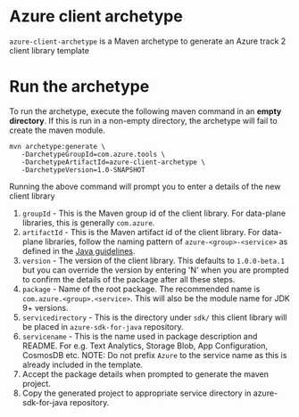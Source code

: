 # Azure client archetype

`azure-client-archetype` is a Maven archetype to generate an Azure track 2 client library template

# Run the archetype

To run the archetype, execute the following maven command in an **empty directory**. If this is run in a non-empty 
directory, the archetype will fail to create the maven module.

```shell
mvn archetype:generate \
   -DarchetypeGroupId=com.azure.tools \
   -DarchetypeArtifactId=azure-client-archetype \
   -DarchetypeVersion=1.0-SNAPSHOT
```
Running the above command will prompt you to enter a details of the new client library
1. `groupId` - This is the Maven group id of the client library. For data-plane libraries, this is generally `com.azure`.
2. `artifactId` - This is the Maven artifact id of the client library. For data-plane libraries, follow the 
   naming pattern of `azure-<group>-<service>` as defined in the [Java guidelines](https://azure.github.io/azure-sdk/java_introduction.html#namespaces).
3. `version` - The version of the client library. This defaults to `1.0.0-beta.1` but you can override the version 
   by entering 'N' when you are prompted to confirm the details of the package after all these steps.
4. `package` - Name of the root package. The recommended name is `com.azure.<group>.<service>`. This will also be 
   the module name for JDK 9+ versions.
5. `servicedirectory` - This is the directory under `sdk/` this client library will be placed in 
   `azure-sdk-for-java` repository.
6. `servicename` - This is the name used in package description and README. For e.g. Text Analytics, Storage Blob, 
   App Configuration, CosmosDB etc. NOTE: Do not prefix `Azure` to the service name as this is already included in 
   the template.
7. Accept the package details when prompted to generate the maven project.
8. Copy the generated project to appropriate service directory in azure-sdk-for-java repository.
